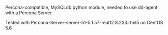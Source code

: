 Percona-compatible, MySQLdb python module, needed to use dd-agent with a Percona Server.

Tested with Percona-Server-server-51-5.1.57-real12.8.233.rhel5 on CentOS 5.6
